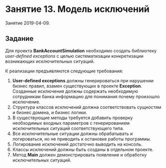 ﻿# Занятие 13. Модель исключений

Занятие 2019-04-09.

## Задание

Для проекта **BankAccountSimulation** необходимо создать библиотеку *user-defined exceptions* c целью систематизации конкретизации возникающих исключительных ситуаций.

К реализации предъявляются следующие требования:

1. **User-defined exceptions** должны генерироваться при нарушении бизнес правил, взамен существующих в проекте **Exception**.  Созданные исключения должны содержать необходимую сотрудникам банка информацию для понимания почему произошло исключение.
1. Структура классов исключений должна соответствовать сущностям и бизнес домена, и бизнес логики.
1. В существующие методы требуется добавить проверку необходимых входных параметров с генерированием исключительных ситуаций соответствующего типа.
1. Все исключительные ситуации должны обрабатывать и логироваться, но не приводить к остановке работы программы.
1. Логирование исключений достаточно выводить на консоль.
1. Классы исключений должны быть созданы в отдельном проекте.
1. Метод **Main** должен демонстрировать появление и обработку исключительных ситуаций.
